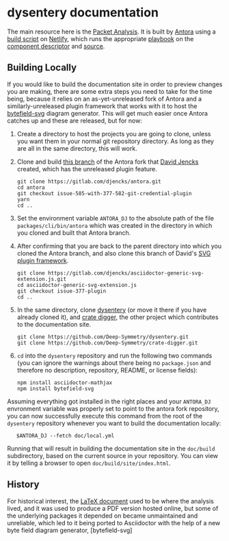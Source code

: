 # dysentery documentation

The main resource here is the [Packet
Analysis](https://djl-analysis.deepsymmetry.org/). It is built by
[Antora](https://antora.org) using a [build script](build.sh) on
[Netlify](https://netlify.com), which runs the appropriate
[playbook](netlify.yml) on the [component descriptor](antora.yml) and
[source](modules/ROOT).

## Building Locally

If you would like to build the documentation site in order to preview
changes you are making, there are some extra steps you need to take
for the time being, because it relies on an as-yet-unreleased fork of
Antora and a similarly-unreleased plugin framework that works with it
to host the
[bytefield-svg](https://github.com/Deep-Symmetry/bytefield-svg#bytefield-svg)
diagram generator. This will get much easier once Antora catches up
and these are released, but for now:

1. Create a directory to host the projects you are going to clone,
   unless you want them in your normal git repository directory. As
   long as they are all in the same directory, this will work.

2. Clone and build [this
   branch](https://gitlab.com/djencks/antora/-/tree/issue-585-with-377-582-git-credential-plugin)
   of the Antora fork that [David Jencks](https://gitlab.com/djencks)
   created, which has the unreleased plugin feature.

       git clone https://gitlab.com/djencks/antora.git
       cd antora
       git checkout issue-585-with-377-582-git-credential-plugin
       yarn
       cd ..

4. Set the environment variable `ANTORA_DJ` to the absolute path of
   the file `packages/cli/bin/antora` which was created in the
   directory in which you cloned and built that Antora branch.

5. After confirming that you are back to the parent directory into
   which you cloned the Antora branch, and also clone this branch of
   David's [SVG plugin
   framework](https://gitlab.com/djencks/asciidoctor-generic-svg-extension.js/-/tree/issue-377-plugin).

       git clone https://gitlab.com/djencks/asciidoctor-generic-svg-extension.js.git
       cd asciidoctor-generic-svg-extension.js
       git checkout issue-377-plugin
       cd ..

6. In the same directory, clone
   [dysentery](https://github.com/Deep-Symmetry/dysentery) (or move it
   there if you have already cloned it), and [crate
   digger](https://github.com/Deep-Symmetry/crate-digger), the other
   project which contributes to the documentation site.

       git clone https://github.com/Deep-Symmetry/dysentery.git
       git clone https://github.com/Deep-Symmetry/crate-digger.git

7. `cd` into the `dysentery` repository and run the following two
   commands (you can ignore the warnings about there being no
   `package.json` and therefore no description, repository, README, or
   license fields):

       npm install asciidoctor-mathjax
       npm install bytefield-svg

Assuming everything got installed in the right places and your
`ANTORA_DJ` envronment variable was properly set to point to the
antora fork repository, you can now successfully execute this command
from the root of the `dysentery` repository whenever you want to build
the documentation locally:

       $ANTORA_DJ --fetch doc/local.yml

Running that will result in building the documentation site in the
`doc/build` subdirectory, based on the current source in your
repository. You can view it by telling a browser to open
`doc/build/site/index.html`.

## History

For historical interest, the [LaTeX document](Analysis.tex) used to be
where the analysis lived, and it was used to produce a PDF version
hosted online, but some of the underlying packages it depended on
became unmaintained and unreliable, which led to it being ported to
Asciidoctor with the help of a new byte field diagram generator,
[bytefield-svg]

